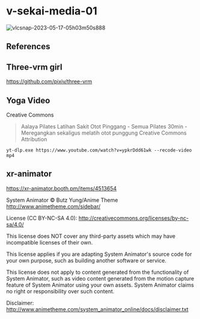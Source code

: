 # v-sekai-media-01

![vlcsnap-2023-05-17-05h03m50s888](https://github.com/V-Sekai/v-sekai-media-01/assets/32321/77aba63c-b4f8-437f-8adb-01bcc088ae81)

## References

## Three-vrm girl

https://github.com/pixiv/three-vrm

## Yoga Video

Creative Commons

> Aalaya Pilates Latihan Sakit Otot Pinggang - Semua Pilates 30min - Meregangkan sekaligus melatih otot punggung Creative Commons Attribution

`yt-dlp.exe https://www.youtube.com/watch?v=ypkrDdd61wk --recode-video mp4`

## xr-animator

https://xr-animator.booth.pm/items/4513654 

System Animator © Butz Yung/Anime Theme http://www.animetheme.com/sidebar/

License (CC BY-NC-SA 4.0): http://creativecommons.org/licenses/by-nc-sa/4.0/

This license does NOT cover any third-party assets which may have incompatible licenses of their own.

This license applies if you are adapting System Animator's source code for your own purpose, such as building another software or service.

This license does not apply to content generated from the functionality of System Animator, such as video content generated from the motion capture feature of System Animator using your own assets. System Animator claims no right or responsibility over such content.

Disclaimer: http://www.animetheme.com/system_animator_online/docs/disclaimer.txt


